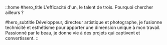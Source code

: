::home
#hero_title
L'efficacité d'un, le talent de trois.
Pourquoi chercher ailleurs ?

#hero_subtitle
Développeur, directeur artistique et photographe, je fusionne technicité et esthétisme pour apporter une dimension unique à mon travail.
Passionné par le beau, je donne vie à des projets qui captivent et convertissent.
::
